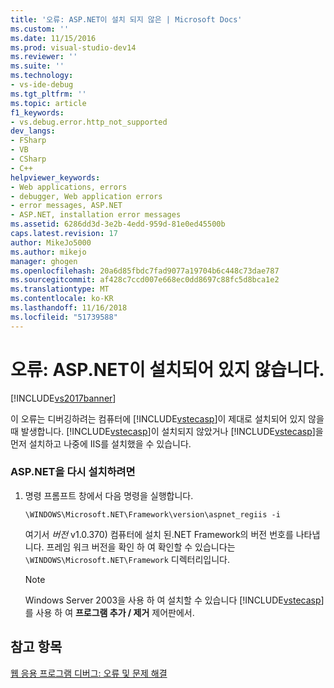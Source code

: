 ```yaml
---
title: '오류: ASP.NET이 설치 되지 않은 | Microsoft Docs'
ms.custom: ''
ms.date: 11/15/2016
ms.prod: visual-studio-dev14
ms.reviewer: ''
ms.suite: ''
ms.technology:
- vs-ide-debug
ms.tgt_pltfrm: ''
ms.topic: article
f1_keywords:
- vs.debug.error.http_not_supported
dev_langs:
- FSharp
- VB
- CSharp
- C++
helpviewer_keywords:
- Web applications, errors
- debugger, Web application errors
- error messages, ASP.NET
- ASP.NET, installation error messages
ms.assetid: 6286dd3d-3e2b-4edd-959d-81e0ed45500b
caps.latest.revision: 17
author: MikeJo5000
ms.author: mikejo
manager: ghogen
ms.openlocfilehash: 20a6d85fbdc7fad9077a19704b6c448c73dae787
ms.sourcegitcommit: af428c7ccd007e668ec0dd8697c88fc5d8bca1e2
ms.translationtype: MT
ms.contentlocale: ko-KR
ms.lasthandoff: 11/16/2018
ms.locfileid: "51739588"
---
```

# <a name="error-aspnet-not-installed"></a>오류: ASP.NET이 설치되어 있지 않습니다.
[!INCLUDE[vs2017banner](../includes/vs2017banner.md)]

이 오류는 디버깅하려는 컴퓨터에 [!INCLUDE[vstecasp](../includes/vstecasp-md.md)]이 제대로 설치되어 있지 않을 때 발생합니다. [!INCLUDE[vstecasp](../includes/vstecasp-md.md)]이 설치되지 않았거나 [!INCLUDE[vstecasp](../includes/vstecasp-md.md)]을 먼저 설치하고 나중에 IIS를 설치했을 수 있습니다.  
  
### <a name="to-reinstall-aspnet"></a>ASP.NET을 다시 설치하려면  
  
1.  명령 프롬프트 창에서 다음 명령을 실행합니다.  
  
    ```  
    \WINDOWS\Microsoft.NET\Framework\version\aspnet_regiis -i  
    ```  
  
     여기서 *버전* v1.0.370) 컴퓨터에 설치 된.NET Framework의 버전 번호를 나타냅니다. 프레임 워크 버전을 확인 하 여 확인할 수 있습니다는 `\WINDOWS\Microsoft.NET\Framework` 디렉터리입니다.  
  
    > [!NOTE]
    >  Windows Server 2003을 사용 하 여 설치할 수 있습니다 [!INCLUDE[vstecasp](../includes/vstecasp-md.md)] 를 사용 하 여 **프로그램 추가 / 제거** 제어판에서.  
  
## <a name="see-also"></a>참고 항목  
 [웹 응용 프로그램 디버그: 오류 및 문제 해결](../debugger/debugging-web-applications-errors-and-troubleshooting.md)



